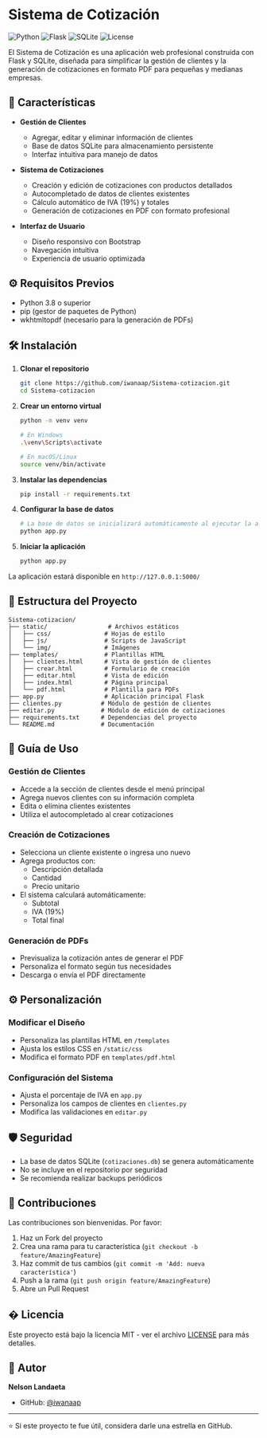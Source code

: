 # Sistema de Cotización

![Python](https://img.shields.io/badge/Python-3.8%2B-blue)
![Flask](https://img.shields.io/badge/Flask-3.1.0-green)
![SQLite](https://img.shields.io/badge/SQLite-3-blue)
![License](https://img.shields.io/badge/License-MIT-yellow)

El Sistema de Cotización es una aplicación web profesional construida con Flask y SQLite, diseñada para simplificar la gestión de clientes y la generación de cotizaciones en formato PDF para pequeñas y medianas empresas.

## 🚀 Características

- **Gestión de Clientes**
  - Agregar, editar y eliminar información de clientes
  - Base de datos SQLite para almacenamiento persistente
  - Interfaz intuitiva para manejo de datos

- **Sistema de Cotizaciones**
  - Creación y edición de cotizaciones con productos detallados
  - Autocompletado de datos de clientes existentes
  - Cálculo automático de IVA (19%) y totales
  - Generación de cotizaciones en PDF con formato profesional

- **Interfaz de Usuario**
  - Diseño responsivo con Bootstrap
  - Navegación intuitiva
  - Experiencia de usuario optimizada

## ⚙️ Requisitos Previos

- Python 3.8 o superior
- pip (gestor de paquetes de Python)
- wkhtmltopdf (necesario para la generación de PDFs)

## 🛠️ Instalación

1. **Clonar el repositorio**
   ```bash
   git clone https://github.com/iwanaap/Sistema-cotizacion.git
   cd Sistema-cotizacion
   ```

2. **Crear un entorno virtual**
   ```bash
   python -m venv venv
   
   # En Windows
   .\venv\Scripts\activate
   
   # En macOS/Linux
   source venv/bin/activate
   ```

3. **Instalar las dependencias**
   ```bash
   pip install -r requirements.txt
   ```

4. **Configurar la base de datos**
   ```bash
   # La base de datos se inicializará automáticamente al ejecutar la aplicación
   python app.py
   ```

5. **Iniciar la aplicación**
   ```bash
   python app.py
   ```

La aplicación estará disponible en `http://127.0.0.1:5000/`

## 📂 Estructura del Proyecto

```
Sistema-cotizacion/
├── static/                 # Archivos estáticos
│   ├── css/               # Hojas de estilo
│   ├── js/                # Scripts de JavaScript
│   └── img/               # Imágenes
├── templates/             # Plantillas HTML
│   ├── clientes.html      # Vista de gestión de clientes
│   ├── crear.html         # Formulario de creación
│   ├── editar.html        # Vista de edición
│   ├── index.html         # Página principal
│   └── pdf.html           # Plantilla para PDFs
├── app.py                 # Aplicación principal Flask
├── clientes.py           # Módulo de gestión de clientes
├── editar.py             # Módulo de edición de cotizaciones
├── requirements.txt      # Dependencias del proyecto
└── README.md             # Documentación
```

## 📱 Guía de Uso

### Gestión de Clientes
- Accede a la sección de clientes desde el menú principal
- Agrega nuevos clientes con su información completa
- Edita o elimina clientes existentes
- Utiliza el autocompletado al crear cotizaciones

### Creación de Cotizaciones
- Selecciona un cliente existente o ingresa uno nuevo
- Agrega productos con:
  - Descripción detallada
  - Cantidad
  - Precio unitario
- El sistema calculará automáticamente:
  - Subtotal
  - IVA (19%)
  - Total final

### Generación de PDFs
- Previsualiza la cotización antes de generar el PDF
- Personaliza el formato según tus necesidades
- Descarga o envía el PDF directamente

## ⚙️ Personalización

### Modificar el Diseño
- Personaliza las plantillas HTML en `/templates`
- Ajusta los estilos CSS en `/static/css`
- Modifica el formato PDF en `templates/pdf.html`

### Configuración del Sistema
- Ajusta el porcentaje de IVA en `app.py`
- Personaliza los campos de clientes en `clientes.py`
- Modifica las validaciones en `editar.py`

## 🛡️ Seguridad

- La base de datos SQLite (`cotizaciones.db`) se genera automáticamente
- No se incluye en el repositorio por seguridad
- Se recomienda realizar backups periódicos

## 🤝 Contribuciones

Las contribuciones son bienvenidas. Por favor:

1. Haz un Fork del proyecto
2. Crea una rama para tu característica (`git checkout -b feature/AmazingFeature`)
3. Haz commit de tus cambios (`git commit -m 'Add: nueva característica'`)
4. Push a la rama (`git push origin feature/AmazingFeature`)
5. Abre un Pull Request

## � Licencia

Este proyecto está bajo la licencia MIT - ver el archivo [LICENSE](LICENSE) para más detalles.

## 👤 Autor

**Nelson Landaeta**
- GitHub: [@iwanaap](https://github.com/iwanaap)

---
⭐ Si este proyecto te fue útil, considera darle una estrella en GitHub.